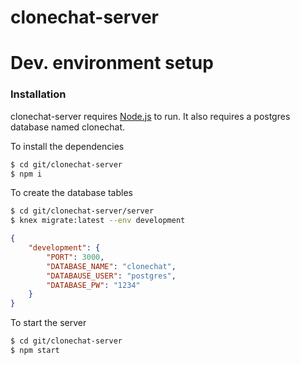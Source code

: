# clonechat-server
# Dev. environment setup
### Installation

clonechat-server requires [Node.js](https://nodejs.org/) to run.
It also requires a postgres database named clonechat.

To install the dependencies

```sh
$ cd git/clonechat-server
$ npm i
```
To create the database tables
```sh
$ cd git/clonechat-server/server
$ knex migrate:latest --env development
```

```json
{
    "development": {
        "PORT": 3000,
        "DATABASE_NAME": "clonechat",
        "DATABAUSE_USER": "postgres",
        "DATABASE_PW": "1234"
    }
}
```

To start the server
```sh
$ cd git/clonechat-server
$ npm start
```